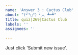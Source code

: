 ```yaml
---
name: 'Answer 3 : Cactus Club'
about: "(╯°□°）╯︵ ┻━┻"
title: quiz|269|Cactus Club
labels: ''
assignees: ''

---
```


Just click 'Submit new issue'.
